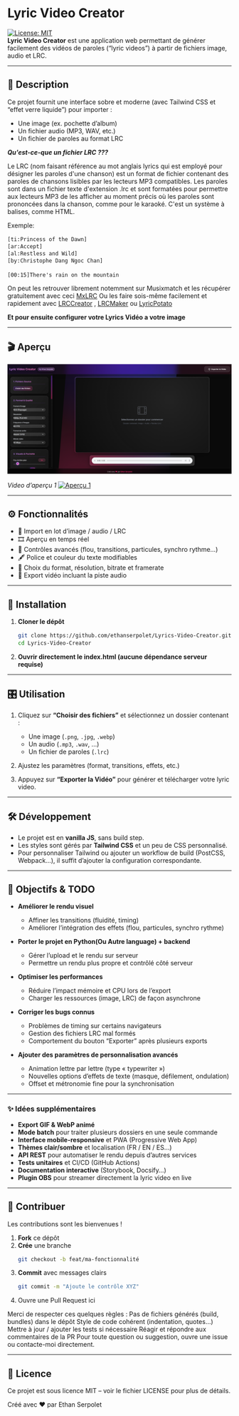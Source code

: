 # Lyric Video Creator

[![License: MIT](https://img.shields.io/badge/License-MIT-blue.svg)](LICENSE)  
**Lyric Video Creator** est une application web permettant de générer facilement des vidéos de paroles (“lyric videos”) à partir de fichiers image, audio et LRC.

---

## 📝 Description

Ce projet fournit une interface sobre et moderne (avec Tailwind CSS et “effet verre liquide”) pour importer :  
- Une image (ex. pochette d’album)  
- Un fichier audio (MP3, WAV, etc.)  
- Un fichier de paroles au format LRC

***Qu'est-ce-que un fichier LRC ???***

Le LRC (nom faisant référence au mot anglais lyrics qui est employé pour désigner les paroles d'une chanson) est un format de fichier contenant des paroles de chansons lisibles par les lecteurs MP3 compatibles. Les paroles sont dans un fichier texte d'extension .lrc et sont formatées pour permettre aux lecteurs MP3 de les afficher au moment précis où les paroles sont prononcées dans la chanson, comme pour le karaoké.
C'est un système à balises, comme HTML.

Exemple:
```
[ti:Princess of the Dawn]
[ar:Accept]
[al:Restless and Wild]
[by:Christophe Dang Ngoc Chan]

[00:15]There's rain on the mountain
```

On peut les retrouver librement notemment sur Musixmatch et les récupérer gratuitement avec ceci [MxLRC](https://github.com/fashni/MxLRC)
Ou les faire sois-même facilement et rapidement avec [LRCCreator](https://www.lrcgenerator.com/) , [LRCMaker](https://lrc-maker.github.io/) ou [LyricPotato](https://lyricpotato.com/)


__Et pour ensuite configurer votre Lyrics Vidéo a votre image__

---

## 🎬 Aperçu

![Capture d'écran de l'application](assets/screenshot.png)

*Video d’aperçu 1*
[![Aperçu 1](https://img.youtube.com/vi/aR_-BlYj1gM/0.jpg)](https://www.youtube.com/watch?v=aR_-BlYj1gM)  


---

## ⚙️ Fonctionnalités

- 📁 Import en lot d’image / audio / LRC  
- 🎞️ Aperçu en temps réel  
- 🌈 Contrôles avancés (flou, transitions, particules, synchro rythme…)  
- 🖋️ Police et couleur du texte modifiables  
- 📐 Choix du format, résolution, bitrate et framerate  
- 🚀 Export vidéo incluant la piste audio  

---

## 🚀 Installation

1. **Cloner le dépôt**  
   ```bash
   git clone https://github.com/ethanserpolet/Lyrics-Video-Creator.git
   cd Lyrics-Video-Creator
   ```
2. **Ouvrir directement le index.html (aucune dépendance serveur requise)**

---

## 🎛️ Utilisation

1. Cliquez sur **“Choisir des fichiers”** et sélectionnez un dossier contenant :  
   - Une image (`.png`, `.jpg`, `.webp`)  
   - Un audio (`.mp3`, `.wav`, …)  
   - Un fichier de paroles (`.lrc`)  

2. Ajustez les paramètres (format, transitions, effets, etc.)  
3. Appuyez sur **“Exporter la Vidéo”** pour générer et télécharger votre lyric video.  

---

## 🛠️ Développement

- Le projet est en **vanilla JS**, sans build step.  
- Les styles sont gérés par **Tailwind CSS** et un peu de CSS personnalisé.  
- Pour personnaliser Tailwind ou ajouter un workflow de build (PostCSS, Webpack…), il suffit d’ajouter la configuration correspondante.  

---

## 🎯 Objectifs & TODO

- **Améliorer le rendu visuel**  
  - Affiner les transitions (fluidité, timing)  
  - Améliorer l’intégration des effets (flou, particules, synchro rythme)  

- **Porter le projet en Python(Ou Autre language) + backend**  
  - Gérer l’upload et le rendu sur serveur  
  - Permettre un rendu plus propre et contrôlé côté serveur  

- **Optimiser les performances**  
  - Réduire l’impact mémoire et CPU lors de l’export  
  - Charger les ressources (image, LRC) de façon asynchrone  

- **Corriger les bugs connus**  
  - Problèmes de timing sur certains navigateurs  
  - Gestion des fichiers LRC mal formés  
  - Comportement du bouton “Exporter” après plusieurs exports  

- **Ajouter des paramètres de personnalisation avancés**  
  - Animation lettre par lettre (type « typewriter »)  
  - Nouvelles options d’effets de texte (masque, défilement, ondulation)  
  - Offset et métronomie fine pour la synchronisation  

---

### ✨ Idées supplémentaires

- **Export GIF & WebP animé**  
- **Mode batch** pour traiter plusieurs dossiers en une seule commande  
- **Interface mobile-responsive** et PWA (Progressive Web App)  
- **Thèmes clair/sombre** et localisation (FR / EN / ES…)  
- **API REST** pour automatiser le rendu depuis d’autres services  
- **Tests unitaires** et CI/CD (GitHub Actions)  
- **Documentation interactive** (Storybook, Docsify…)  
- **Plugin OBS** pour streamer directement la lyric video en live  

---

## 🤝 Contribuer

Les contributions sont les bienvenues !  
1. **Fork** ce dépôt  
2. **Crée** une branche  
   ```bash
   git checkout -b feat/ma-fonctionnalité
   ````
3. **Commit** avec messages clairs
   ```bash
   git commit -m "Ajoute le contrôle XYZ"
   ```
4. Ouvre une Pull Request ici


Merci de respecter ces quelques règles :
Pas de fichiers générés (build, bundles) dans le dépôt
Style de code cohérent (indentation, quotes…)
Mettre à jour / ajouter les tests si nécessaire
Réagir et répondre aux commentaires de la PR
Pour toute question ou suggestion, ouvre une issue ou contacte-moi directement.

---

## 📄 Licence
Ce projet est sous licence MIT – voir le fichier LICENSE pour plus de détails.

Créé avec ❤ par Ethan Serpolet
